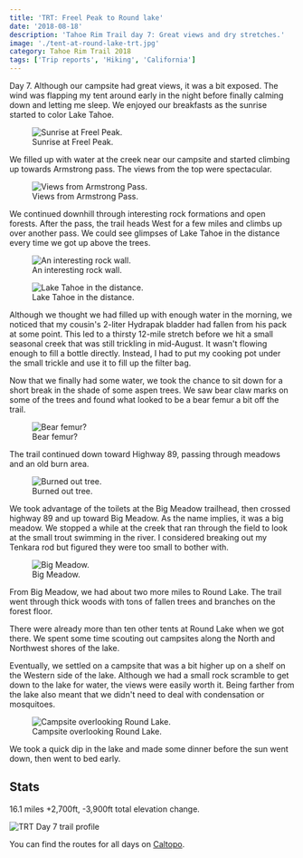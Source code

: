 ```yaml
---
title: 'TRT: Freel Peak to Round lake'
date: '2018-08-18'
description: 'Tahoe Rim Trail day 7: Great views and dry stretches.'
image: './tent-at-round-lake-trt.jpg'
category: Tahoe Rim Trail 2018
tags: ['Trip reports', 'Hiking', 'California']
---
```


Day 7. Although our campsite had great views, it was a bit exposed. The wind was flapping my tent around early in the night before finally calming down and letting me sleep. We enjoyed our breakfasts as the sunrise started to color Lake Tahoe.

<figure>
  <img src="freel-peak-sunrise.jpg" alt="Sunrise at Freel Peak.">
  <figcaption>Sunrise at Freel Peak.</figcaption>
</figure>

We filled up with water at the creek near our campsite and started climbing up towards Armstrong pass. The views from the top were spectacular.

<figure class="full-width">
  <img src="armstrong-pass-views-trt.jpg" alt="Views from Armstrong Pass.">
  <figcaption>Views from Armstrong Pass.</figcaption>
</figure>

We continued downhill through interesting rock formations and open forests. After the pass, the trail heads West for a few miles and climbs up over another pass. We could see glimpses of Lake Tahoe in the distance every time we got up above the trees.

<figure>
  <img src="rock-wall-trt.jpg" alt="An interesting rock wall.">
  <figcaption>An interesting rock wall.</figcaption>
</figure>

<figure>
  <img src="lake-tahoe-in-the-distance-trt.jpg" alt="Lake Tahoe in the distance.">
  <figcaption>Lake Tahoe in the distance.</figcaption>
</figure>

Although we thought we had filled up with enough water in the morning, we noticed that my cousin's 2-liter Hydrapak bladder had fallen from his pack at some point. This led to a thirsty 12-mile stretch before we hit a small seasonal creek that was still trickling in mid-August. It wasn't flowing enough to fill a bottle directly. Instead, I had to put my cooking pot under the small trickle and use it to fill up the filter bag.

Now that we finally had some water, we took the chance to sit down for a short break in the shade of some aspen trees. We saw bear claw marks on some of the trees and found what looked to be a bear femur a bit off the trail.

<figure>
  <img src="bear-femur.jpg" alt="Bear femur?">
  <figcaption>Bear femur?</figcaption>
</figure>

The trail continued down toward Highway 89, passing through meadows and an old burn area.

<figure>
  <img src="burned-out-tree.jpg" alt="Burned out tree.">
  <figcaption>Burned out tree.</figcaption>
</figure>

We took advantage of the toilets at the Big Meadow trailhead, then crossed highway 89 and up toward Big Meadow. As the name implies, it was a big meadow. We stopped a while at the creek that ran through the field to look at the small trout swimming in the river. I considered breaking out my Tenkara rod but figured they were too small to bother with.

<figure class="full-width">
  <img src="big-meadow-trt.jpg" alt="Big Meadow.">
  <figcaption>Big Meadow.</figcaption>
</figure>

From Big Meadow, we had about two more miles to Round Lake. The trail went through thick woods with tons of fallen trees and branches on the forest floor.

There were already more than ten other tents at Round Lake when we got there. We spent some time scouting out campsites along the North and Northwest shores of the lake.

Eventually, we settled on a campsite that was a bit higher up on a shelf on the Western side of the lake. Although we had a small rock scramble to get down to the lake for water, the views were easily worth it. Being farther from the lake also meant that we didn't need to deal with condensation or mosquitoes.

<figure>
  <img src="campsite-at-round-lake-trt.jpg" alt="Campsite overlooking Round Lake.">
  <figcaption>Campsite overlooking Round Lake.</figcaption>
</figure>

We took a quick dip in the lake and made some dinner before the sun went down, then went to bed early.

## Stats

16.1 miles +2,700ft, -3,900ft total elevation change.

![TRT Day 7 trail profile](profile.png)

You can find the routes for all days on [Caltopo](https://caltopo.com/m/HJ0L).
